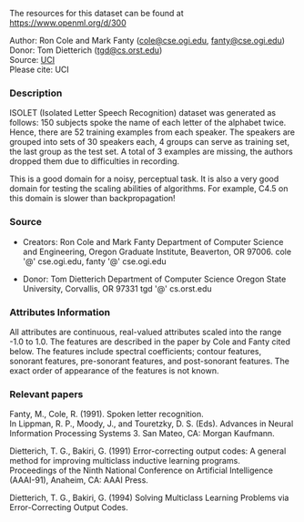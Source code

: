 The resources for this dataset can be found at https://www.openml.org/d/300

Author: Ron Cole and Mark Fanty (cole@cse.ogi.edu, fanty@cse.ogi.edu)  
Donor: Tom Dietterich (tgd@cs.orst.edu)  
Source: [UCI](https://archive.ics.uci.edu/ml/datasets/ISOLET)   
Please cite: UCI  

### Description

ISOLET (Isolated Letter Speech Recognition) dataset was generated as follows: 150 subjects spoke the name of each letter of the alphabet twice. Hence, there are 52 training examples from each speaker. The speakers are grouped into sets of 30 speakers each, 4 groups can serve as training set, the last group as the test set. A total of 3 examples are missing, the authors dropped them due to difficulties in recording. 

This is a good domain for a noisy, perceptual task. It is also a very good domain for testing the scaling abilities of algorithms. For example, C4.5 on this domain is slower than backpropagation!

### Source

* Creators: 
Ron Cole and Mark Fanty 
Department of Computer Science and Engineering, 
Oregon Graduate Institute, Beaverton, OR 97006. 
cole '@' cse.ogi.edu, fanty '@' cse.ogi.edu 

* Donor: 
Tom Dietterich 
Department of Computer Science 
Oregon State University, Corvallis, OR 97331 
tgd '@' cs.orst.edu

### Attributes Information
  
All attributes are continuous, real-valued attributes scaled into the range -1.0 to 1.0. The features are described in the paper by Cole and Fanty cited below. 
The features include spectral coefficients; contour features, sonorant features, pre-sonorant features, and post-sonorant features. The exact order of appearance of the features is not known.

### Relevant papers

Fanty, M., Cole, R. (1991).  Spoken letter recognition.  
In Lippman, R. P., Moody, J., and Touretzky, D. S. (Eds). Advances in Neural Information Processing Systems 3.  San Mateo, CA: Morgan Kaufmann.

Dietterich, T. G., Bakiri, G. (1991)  Error-correcting output codes: A general method for improving multiclass inductive learning programs.  
Proceedings of the Ninth National Conference on Artificial Intelligence (AAAI-91), Anaheim, CA: AAAI Press.

Dietterich, T. G., Bakiri, G. (1994) Solving Multiclass Learning Problems via Error-Correcting Output Codes.

